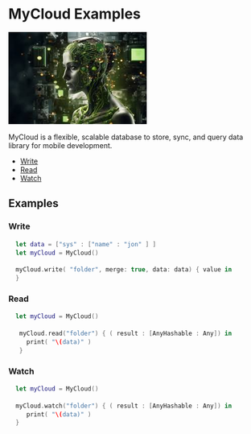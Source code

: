# MyCloud Examples

![MyCloud: Elegant Networking in Swift](nvidia.png)

MyCloud is a flexible, scalable database to store, sync, and query data library for mobile development.

- [Write](#write)
- [Read](#read)
- [Watch](#watch)


## Examples

### Write 

```swift
  let data = ["sys" : ["name" : "jon" ] ]
  let myCloud = MyCloud()

  myCloud.write( "folder", merge: true, data: data) { value in     
  }        
```
### Read 

```swift
  let myCloud = MyCloud()

   myCloud.read("folder") { ( result : [AnyHashable : Any]) in
     print( "\(data)" )
   }
```
### Watch 

```swift
  let myCloud = MyCloud()

  myCloud.watch("folder") { ( result : [AnyHashable : Any]) in
     print( "\(data)" )
  }
```

